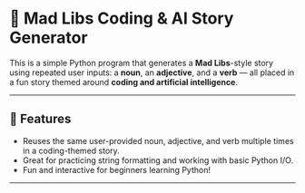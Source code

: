 # 🧠 Mad Libs Coding & AI Story Generator

This is a simple Python program that generates a **Mad Libs**-style story using repeated user inputs: a **noun**, an **adjective**, and a **verb** — all placed in a fun story themed around **coding and artificial intelligence**.

---

## 🚀 Features

- Reuses the same user-provided noun, adjective, and verb multiple times in a coding-themed story.
- Great for practicing string formatting and working with basic Python I/O.
- Fun and interactive for beginners learning Python!

---

